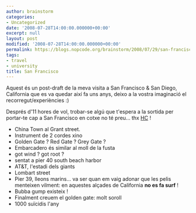```yaml
---
author: brainstorm
categories:
- Uncategorized
date: '2008-07-28T14:00:00.000000+00:00'
excerpt: null
layout: post
modified: '2008-07-28T14:00:00.000000+00:00'
permalink: https://blogs.nopcode.org/brainstorm/2008/07/29/san-francisco/
tags:
- travel
- university
title: San Francisco
---
```


Aquest és un post-draft de la meva visita a San Francisco & San Diego, California que es va quedar així fa uns anys, deixo a la vostra imaginació el recorregut/experiències :) 

Després d'11 hores de vol, trobar-se algú que t'espera a la sortida per portar-te cap a San Francisco en cotxe no té preu... thx [HC][1] !

*   China Town al Grant street.
*   Instrument de 2 cordes xino
*   Golden Gate ? Red Gate ? Grey Gate ?
*   Embarcadero és similar al moll de la fusta
*   got wind ? got root ?
*   sentat a pier 40 south beach harbor
*   AT&T, l'estadi dels giants
*   Lombart street
*   Pier 39, lleons marins... va ser quan em vaig adonar que les pelis menteixen vilment: en aquestes alçades de California **no es fa surf** !
*   Bubba gump existeix !
*   Finalment creuem el golden gate: molt soroll
*   1000 suïcidis l'any

 [1]: https://www.hospitalityclub.org/